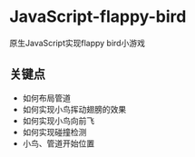 # JavaScript-flappy-bird
原生JavaScript实现flappy bird小游戏

## 关键点

- 如何布局管道
- 如何实现小鸟挥动翅膀的效果
- 如何实现小鸟向前飞
- 如何实现碰撞检测
- 小鸟、管道开始位置
